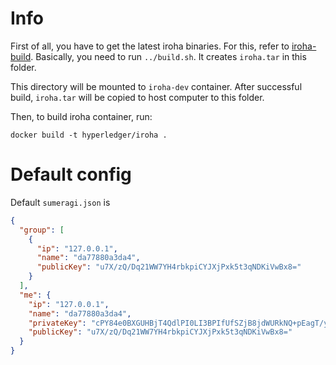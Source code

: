 # Info

First of all, you have to get the latest iroha binaries. For this, refer to [iroha-build](../README.md). Basically, you need to run `../build.sh`. It creates `iroha.tar` in this folder.

This directory will be mounted to `iroha-dev` container. After successful build, `iroha.tar` will be copied to host computer to this folder.

Then, to build iroha container, run:
```
docker build -t hyperledger/iroha .
```


# Default config

Default `sumeragi.json` is 

```json
{
  "group": [
    {
      "ip": "127.0.0.1",
      "name": "da77880a3da4",
      "publicKey": "u7X/zQ/Dq21WW7YH4rbkpiCYJXjPxk5t3qNDKiVwBx8="
    }
  ],
  "me": {
    "ip": "127.0.0.1",
    "name": "da77880a3da4",
    "privateKey": "cPY84e0BXGUHBjT4QdlPI0LI3BPIfUfSZjB8jdWURkNQ+pEagT/ysrewbt2YUo/Qbfd5vczW5oDooGSNUBTj9g==",
    "publicKey": "u7X/zQ/Dq21WW7YH4rbkpiCYJXjPxk5t3qNDKiVwBx8="
  }
}
```